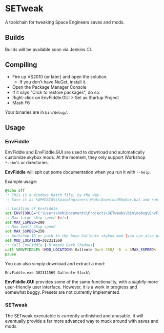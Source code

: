 SETweak
=======

A toolchain for tweaking Space Engineers saves and mods.

## Builds

Builds will be available soon via Jenkins CI.

## Compiling

* Fire up VS2010 (or later) and open the solution.
  * If you don't have NuGet, install it.
* Open the Package Manager Console
* If it says "Click to restore packages", do so.
* Right-click on EnvFiddle.GUI > Set as Startup Project
* Mash F6

Your binaries are in `bin/debug/`.

## Usage

### EnvFiddle

EnvFiddle and EnvFiddle.GUI are used to download and automatically customize skybox mods.  At the moment, they only support Workshop `*.sbm`'s or directories.

**EnvFiddle** will spit out some documentation when you run it with `--help`.  

Example usage:
```bat
@echo off
:: This is a Windows batch file, by the way.
:: Save it as %APPDATA%\SpaceEngineers\Mods\DownloadSkybox.bat and run it.

:: Location of EnvFiddle
set ENVFIDDLE="C:\Users\Rob\Documents\Projects\SETweaks\bin\debug\EnvFiddle.exe"
:: Max large ship speed (m/s)
set MAX_LSPEED=200
:: Max small ship speed
set MAX_SSPEED=250
:: Workshop ID or path to the base Gallente skybox mod (you can also paste in the workshop mod's URL)
set MOD_LOCATION=302311569
:: Call EnvFiddle (-D means Dark Shadows)
call %ENVFIDDLE% %MOD_LOCATION% Gallente-Dark-250/ -D -s %MAX_SSPEED% -S %MAX_LSPEED%
pause
```

You can also simply download and extract a mod:
```bat
EnvFiddle.exe 302311569 Gallente-Stock\
```

**EnvFiddle.GUI** provides some of the same functionality, with a *slightly* more user-friendly user interface.  However, it is a work in progress and somewhat buggy.  Presets are not currently implemented.

### SETweak

The SETweak executable is currently unfinished and unusable.  It will eventually provide a far more advanced way to muck around with saves and mods.
